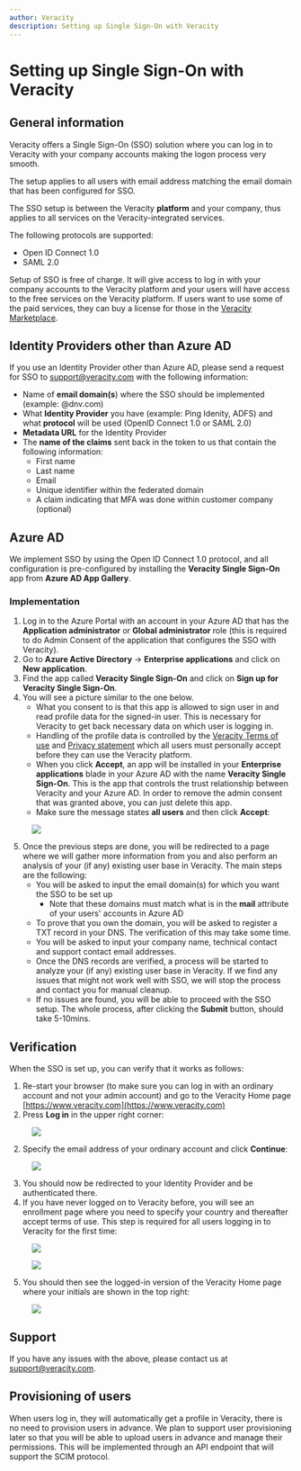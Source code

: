 ```yaml
---
author: Veracity
description: Setting up Single Sign-On with Veracity
---
```


# Setting up Single Sign-On with Veracity

## General information
Veracity offers a Single Sign-On (SSO) solution where you can log in to Veracity with your company accounts making the logon process very smooth.

The setup applies to all users with email address matching the email domain that has been configured for SSO.

The SSO setup is between the Veracity **platform** and your company, thus applies to all services on the Veracity-integrated services.

The following protocols are supported:
- Open ID Connect 1.0
- SAML 2.0

Setup of SSO is free of charge. It will give access to log in with your company accounts to the Veracity platform and your users will have access to the free services on the Veracity platform. If users want to use some of the paid services, they can buy a license for those in the [Veracity Marketplace](https://store.veracity.com).

## Identity Providers other than Azure AD

If you use an Identity Provider other than Azure AD, please send a request for SSO to [support@veracity.com](mailto:support@veracity.com) with the following information:

- Name of **email domain(s**) where the SSO should be implemented (example: @dnv.com)
- What **Identity Provider** you have (example: Ping Idenity, ADFS) and what **protocol** will be used (OpenID Connect 1.0 or SAML 2.0)
- **Metadata URL** for the Identity Provider
- The **name of the claims** sent back in the token to us that contain the following information:
    - First name
    - Last name
    - Email
    - Unique identifier within the federated domain
    - A claim indicating that MFA was done within customer company (optional)
    

## Azure AD
We implement SSO by using the Open ID Connect 1.0 protocol, and all configuration is pre-configured by installing the **Veracity Single Sign-On** app from **Azure AD App Gallery**.


### Implementation
1. Log in to the Azure Portal with an account in your Azure AD that has the **Application administrator** or **Global administrator** role (this is required to do Admin Consent of the application that configures the SSO with Veracity).
2. Go to **Azure Active Directory** -> **Enterprise applications** and click on **New application**.
3. Find the app called **Veracity Single Sign-On** and click on **Sign up for Veracity Single Sign-On**.
4. You will see a picture similar to the one below.
    - What you consent to is that this app is allowed to sign user in and read profile data for the signed-in user. This is necessary for Veracity to get back necessary data on which user is logging in.
    - Handling of the profile data is controlled by the [Veracity Terms of use](https://id.veracity.com/terms-of-use "Veracity Terms of use") and [Privacy statement](https://services.veracity.com/PrivacyStatement "Veracity Privacy statement") which all users must personally accept before they can use the Veracity platform.
    - When you click **Accept**, an app will be installed in your **Enterprise applications** blade in your Azure AD with the name **Veracity Single Sign-On**. This is the app that controls the trust relationship between Veracity and your Azure AD. In order to remove the admin consent that was granted above, you can just delete this app.
     - Make sure the message states **all users** and then click **Accept**:

<figure>
	<img src="assets/AdminConsent.png"/>
</figure>
        

5. Once the previous steps are done, you will be redirected to a page where we will gather more information from you and also perform an analysis of your (if any) existing user base in Veracity. The main steps are the following:
    - You will be asked to input the email domain(s) for which you want the SSO to be set up
        - Note that these domains must match what is in the **mail** attribute of your users' accounts in Azure AD
    - To prove that you own the domain, you will be asked to register a TXT record in your DNS. The verification of this may take some time.
    - You will be asked to input your company name, technical contact and support contact email addresses.
    - Once the DNS records are verified, a process will be started to analyze your (if any) existing user base in Veracity. If we find any issues that might not work well with SSO, we will stop the process and contact you for manual cleanup.
    - If no issues are found, you will be able to proceed with the SSO setup. The whole process, after clicking the **Submit** button, should take 5-10mins.


## Verification
When the SSO is set up, you can verify that it works as follows:

1. Re-start your browser (to make sure you can log in with an ordinary account and not your admin account) and go to the Veracity Home page [https://www.veracity.com](https://www.veracity.com)
2. Press **Log in** in the upper right corner:

<figure>
	<img src="assets/LogIn1.png"/>
</figure>
        
    
2. Specify the email address of your ordinary account and click **Continue**:

<figure>
	<img src="assets/LogIn2.png"/>
</figure>
        

3. You should now be redirected to your Identity Provider and be authenticated there.
4. If you have never logged on to Veracity before, you will see an enrollment page where you need to specify your country and thereafter accept terms of use. This step is required for all users logging in to Veracity for the first time:

<figure>
	<img src="assets/Enrollment1.png"/>
</figure>

<figure>
	<img src="assets/AcceptToU.png"/>
</figure>
        
        
  
5. You should then see the logged-in version of the Veracity Home page where your initials are shown in the top right:

<figure>
	<img src="assets/VeracityHome.png"/>
</figure>
        


## Support
If you have any issues with the above, please contact us at [support@veracity.com](mailto:support@veracity.com).



## Provisioning of users
When users log in, they will automatically get a profile in Veracity, there is no need to provision users in advance. We plan to support user provisioning later so that you will be able to upload users in advance and manage their permissions. This will be implemented through an API endpoint that will support the SCIM protocol.